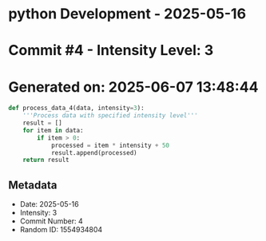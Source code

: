 ﻿# python Development - 2025-05-16
# Commit #4 - Intensity Level: 3
# Generated on: 2025-06-07 13:48:44
```python
def process_data_4(data, intensity=3):
    '''Process data with specified intensity level'''
    result = []
    for item in data:
        if item > 0:
            processed = item * intensity + 50
            result.append(processed)
    return result
```
## Metadata
- Date: 2025-05-16
- Intensity: 3
- Commit Number: 4
- Random ID: 1554934804
